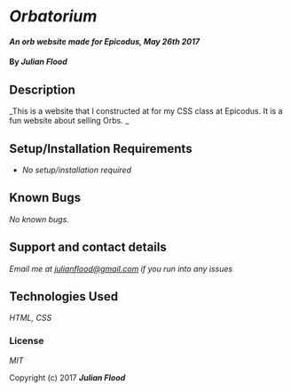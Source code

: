 # _Orbatorium_

#### _An orb website made for Epicodus, May 26th 2017_

#### By _**Julian Flood**_

## Description

_This is a website that I constructed at for my CSS class at Epicodus. It is a fun website about selling Orbs. _

## Setup/Installation Requirements

* _No setup/installation required_


## Known Bugs

_No known bugs._

## Support and contact details

_Email me at julianflood@gmail.com if you run into any issues_

## Technologies Used

_HTML, CSS_

### License

*MIT*

Copyright (c) 2017 **_Julian Flood_**
